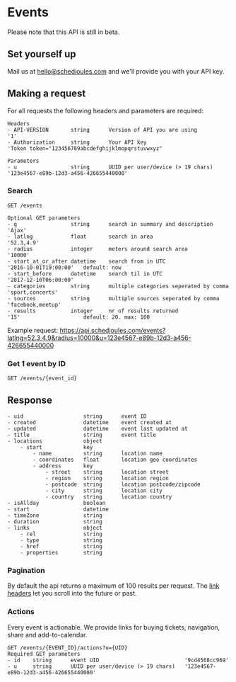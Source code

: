 # Events

Please note that this API is still in beta.

## Set yourself up
Mail us at hello@schedjoules.com and we'll provide you with your API key.

## Making a request
For all requests the following headers and parameters are required:
```
Headers
- API-VERSION		string		Version of API you are using			'1'
- Authorization		string		Your API key							'Token token="123456789abcdefghijklmopqrstuvwxyz"

Parameters
- u 				string		UUID per user/device (> 19 chars)		'123e4567-e89b-12d3-a456-426655440000'
```

### Search
```
GET /events
			
Optional GET parameters
- q					string		search in summary and description		'Ajax'
- latlng			float		search in area							'52.3,4.9'
- radius			integer		meters around search area				'10000'
- start_at_or_after	datetime	search from in UTC						'2016-10-01T19:00:00'	default: now
- start_before		datetime	search til in UTC						'2017-12-10T06:00:00'
- categories		string		multiple categories seperated by comma	'sport,concerts'
- sources			string		multiple sources seperated by comma		'facebook,meetup'
- results			integer		nr of results returned					'15'					default: 20. max: 100
```

Example request: https://api.schedjoules.com/events?latlng=52.3,4.9&radius=10000&u=123e4567-e89b-12d3-a456-426655440000

### Get 1 event by ID
```
GET /events/{event_id}
```

## Response

```
- uid					string		event ID		
- created				datetime	event created at
- updated				datetime	event last updated at
- title					string		event title
- locations				object
	- start				key
		- name			string		location name
		- coordinates	float		location geo coordinates
		- address		key			
			- street	string		location street
			- region	string		location region
			- postcode	string		location postcode/zipcode
			- city		string		location city
			- country	string		location country
- isAllday				boolean
- start					datetime
- timeZone				string
- duration				string
- links					object
	- rel				string
	- type				string
	- href				string
	- properties		string
```

### Pagination
By default the api returns a maximum of 100 results per request. The [link headers](https://tools.ietf.org/html/rfc5988) let you scroll into the future or past.

### Actions
Every event is actionable. We provide links for buying tickets, navigation, share and add-to-calendar.

```
GET /events/{EVENT_ID}/actions?u={UID}
Required GET parameters
- id	string		event UID							'9cd4568cc969'
- u		string		UUID per user/device (> 19 chars)	'123e4567-e89b-12d3-a456-426655440000'
```
